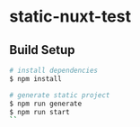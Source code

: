 # static-nuxt-test

## Build Setup

```bash
# install dependencies
$ npm install

# generate static project
$ npm run generate
$ npm run start
``
